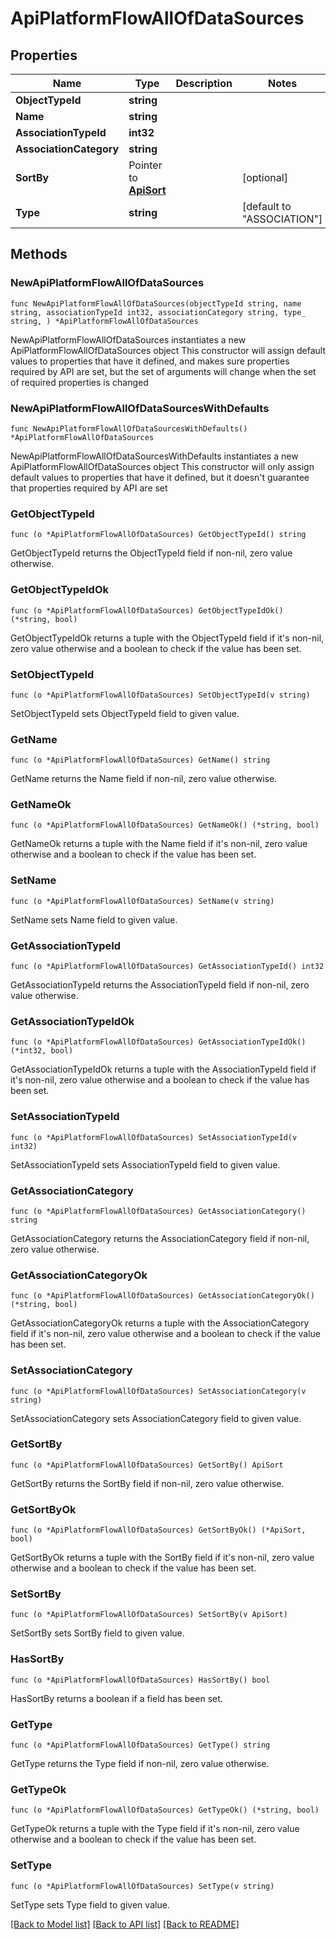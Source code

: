 # ApiPlatformFlowAllOfDataSources

## Properties

Name | Type | Description | Notes
------------ | ------------- | ------------- | -------------
**ObjectTypeId** | **string** |  | 
**Name** | **string** |  | 
**AssociationTypeId** | **int32** |  | 
**AssociationCategory** | **string** |  | 
**SortBy** | Pointer to [**ApiSort**](ApiSort.md) |  | [optional] 
**Type** | **string** |  | [default to "ASSOCIATION"]

## Methods

### NewApiPlatformFlowAllOfDataSources

`func NewApiPlatformFlowAllOfDataSources(objectTypeId string, name string, associationTypeId int32, associationCategory string, type_ string, ) *ApiPlatformFlowAllOfDataSources`

NewApiPlatformFlowAllOfDataSources instantiates a new ApiPlatformFlowAllOfDataSources object
This constructor will assign default values to properties that have it defined,
and makes sure properties required by API are set, but the set of arguments
will change when the set of required properties is changed

### NewApiPlatformFlowAllOfDataSourcesWithDefaults

`func NewApiPlatformFlowAllOfDataSourcesWithDefaults() *ApiPlatformFlowAllOfDataSources`

NewApiPlatformFlowAllOfDataSourcesWithDefaults instantiates a new ApiPlatformFlowAllOfDataSources object
This constructor will only assign default values to properties that have it defined,
but it doesn't guarantee that properties required by API are set

### GetObjectTypeId

`func (o *ApiPlatformFlowAllOfDataSources) GetObjectTypeId() string`

GetObjectTypeId returns the ObjectTypeId field if non-nil, zero value otherwise.

### GetObjectTypeIdOk

`func (o *ApiPlatformFlowAllOfDataSources) GetObjectTypeIdOk() (*string, bool)`

GetObjectTypeIdOk returns a tuple with the ObjectTypeId field if it's non-nil, zero value otherwise
and a boolean to check if the value has been set.

### SetObjectTypeId

`func (o *ApiPlatformFlowAllOfDataSources) SetObjectTypeId(v string)`

SetObjectTypeId sets ObjectTypeId field to given value.


### GetName

`func (o *ApiPlatformFlowAllOfDataSources) GetName() string`

GetName returns the Name field if non-nil, zero value otherwise.

### GetNameOk

`func (o *ApiPlatformFlowAllOfDataSources) GetNameOk() (*string, bool)`

GetNameOk returns a tuple with the Name field if it's non-nil, zero value otherwise
and a boolean to check if the value has been set.

### SetName

`func (o *ApiPlatformFlowAllOfDataSources) SetName(v string)`

SetName sets Name field to given value.


### GetAssociationTypeId

`func (o *ApiPlatformFlowAllOfDataSources) GetAssociationTypeId() int32`

GetAssociationTypeId returns the AssociationTypeId field if non-nil, zero value otherwise.

### GetAssociationTypeIdOk

`func (o *ApiPlatformFlowAllOfDataSources) GetAssociationTypeIdOk() (*int32, bool)`

GetAssociationTypeIdOk returns a tuple with the AssociationTypeId field if it's non-nil, zero value otherwise
and a boolean to check if the value has been set.

### SetAssociationTypeId

`func (o *ApiPlatformFlowAllOfDataSources) SetAssociationTypeId(v int32)`

SetAssociationTypeId sets AssociationTypeId field to given value.


### GetAssociationCategory

`func (o *ApiPlatformFlowAllOfDataSources) GetAssociationCategory() string`

GetAssociationCategory returns the AssociationCategory field if non-nil, zero value otherwise.

### GetAssociationCategoryOk

`func (o *ApiPlatformFlowAllOfDataSources) GetAssociationCategoryOk() (*string, bool)`

GetAssociationCategoryOk returns a tuple with the AssociationCategory field if it's non-nil, zero value otherwise
and a boolean to check if the value has been set.

### SetAssociationCategory

`func (o *ApiPlatformFlowAllOfDataSources) SetAssociationCategory(v string)`

SetAssociationCategory sets AssociationCategory field to given value.


### GetSortBy

`func (o *ApiPlatformFlowAllOfDataSources) GetSortBy() ApiSort`

GetSortBy returns the SortBy field if non-nil, zero value otherwise.

### GetSortByOk

`func (o *ApiPlatformFlowAllOfDataSources) GetSortByOk() (*ApiSort, bool)`

GetSortByOk returns a tuple with the SortBy field if it's non-nil, zero value otherwise
and a boolean to check if the value has been set.

### SetSortBy

`func (o *ApiPlatformFlowAllOfDataSources) SetSortBy(v ApiSort)`

SetSortBy sets SortBy field to given value.

### HasSortBy

`func (o *ApiPlatformFlowAllOfDataSources) HasSortBy() bool`

HasSortBy returns a boolean if a field has been set.

### GetType

`func (o *ApiPlatformFlowAllOfDataSources) GetType() string`

GetType returns the Type field if non-nil, zero value otherwise.

### GetTypeOk

`func (o *ApiPlatformFlowAllOfDataSources) GetTypeOk() (*string, bool)`

GetTypeOk returns a tuple with the Type field if it's non-nil, zero value otherwise
and a boolean to check if the value has been set.

### SetType

`func (o *ApiPlatformFlowAllOfDataSources) SetType(v string)`

SetType sets Type field to given value.



[[Back to Model list]](../README.md#documentation-for-models) [[Back to API list]](../README.md#documentation-for-api-endpoints) [[Back to README]](../README.md)


